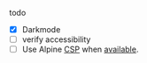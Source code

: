 todo

- [X] Darkmode
- [ ] verify accessibility
- [ ] Use Alpine [CSP](https://alpinejs.dev/advanced/csp) when [available](https://github.com/alpinejs/alpine/pull/2619/files).